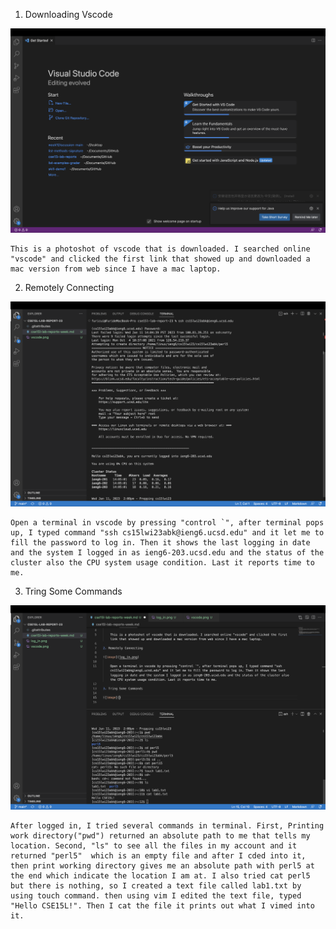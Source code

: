 1. Downloading Vscode

![image](vscode.png)

    This is a photoshot of vscode that is downloaded. I searched online "vscode" and clicked the first link that showed up and downloaded a mac version from web since I have a mac laptop.

2. Remotely Connecting

![image](log_in.png)

    Open a terminal in vscode by pressing "control `", after terminal pops up, I typed command "ssh cs15lwi23abk@ieng6.ucsd.edu" and it let me to fill the password to log in. Then it shows the last logging in date and the system I logged in as ieng6-203.ucsd.edu and the status of the cluster also the CPU system usage condition. Last it reports time to me.

3. Tring Some Commands

![image](cmd.png)

    After logged in, I tried several commands in terminal. First, Printing work directory("pwd") returned an absolute path to me that tells my location. Second, "ls" to see all the files in my account and it returned "perl5"  which is an empty file and after I cded into it, then print working directory gives me an absolute path with perl5 at the end which indicate the location I am at. I also tried cat perl5 but there is nothing, so I created a text file called lab1.txt by using touch command. then using vim I edited the text file, typed "Hello CSE15L!". Then I cat the file it prints out what I vimed into it.
